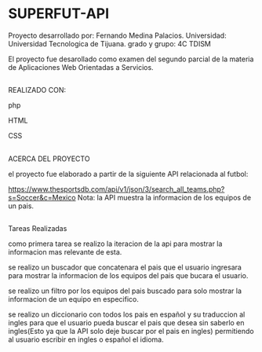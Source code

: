 # SUPERFUT-API
Proyecto desarrollado por: Fernando Medina Palacios. Universidad: Universidad Tecnologica de Tijuana. grado y grupo: 4C TDISM

El proyecto fue desarollado como examen del segundo parcial de la materia de Aplicaciones Web Orientadas a Servicios.
##
REALIZADO CON: 

php

HTML

CSS

##
ACERCA DEL PROYECTO 

el proyecto fue elaborado a partir de la siguiente API relacionada al futbol:

https://www.thesportsdb.com/api/v1/json/3/search_all_teams.php?s=Soccer&c=Mexico Nota: la API muestra la informacion de los equipos de un pais.
##
Tareas Realizadas

como primera tarea se realizo la iteracion de la api para mostrar la informacion mas relevante de esta.

se realizo un buscador que concatenara el pais que el usuario ingresara para mostrar la informacion de los equipos del pais que bucara el usuario.

se realizo un filtro por los equipos del pais buscado para solo mostrar la informacion de un equipo en especifico.

se realizo un diccionario con todos los pais en español y su traduccion al ingles para que el usuario pueda buscar el pais que desea sin saberlo en ingles(Esto ya que la API solo deje buscar por el pais en ingles) permitiendo al usuario escribir en ingles o español el idioma.
